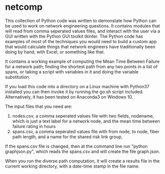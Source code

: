 # netcomp
This collection of Python code was written to demonstate how Python can be used to work on network engineering questions.
It contains modules that will read from comma seperated values files, and interact with the user via a GUI written with
the Python GUI toolkit tkinter.  The Python code has examples of most of the techniques you would need to build a custom 
app that would calculate things that network engineers have traditionally been doing by hand, with Excel, or something
like that.

It contains a working example of computing the Mean Time Between Failure for a network path; finding the shortest path from any two points
in a list of spans, or taking a script with variables in it and doing the variable substitution.


If you load this code into a directory on a Linux machine with Python37 installed
you can then invoke it by running the go.sh script included.  Alternatively, it has been tested on Anaconda3 on Windows 10.

The input  files that you need are:
  1. nodes.csv, a comma seperated values file with two fields, nodename, which is just a text label for a network node,
     and the mean time between failure rating in hours
  2. spans.csv, a comma seperated values file with from node, to node, fiber path length, and a name for the shared risk link group,
  
  If the spans.csv file is changed, then 
  at the command line run "python graphjson.py", which reads the spans.csv and will create the file graph.json.
  
  When you run the diverse path computation, it will create a results file in the current working directory, with a date-time stamp in the file name.
  
